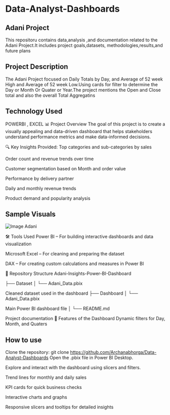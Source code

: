 # Data-Analyst-Dashboards
## Adani Project 

This repositoru contains data,analysis ,and documentation related to the Adani Project.It includes project goals,datasets, methodologies,results,and future plans 

## Project Description 
 
The Adani Project focused on Daily Totals by Day, and Average of 52 week High and Average of 52 week Low.Using cards for filter to determine the Day or Month Or Quater or Year.The project mentions the Open and Close total and also the overall Total Aggregatins 

## Technology Used 
 
 POWERBI ,
 EXCEL
📊 Project Overview
The goal of this project is to create a visually appealing and data-driven dashboard that helps stakeholders understand performance metrics and make data-informed decisions.

🔍 Key Insights Provided:
Top categories and sub-categories by sales

Order count and revenue trends over time

Customer segmentation based on Month  and order value

Performance by delivery partner

Daily and monthly revenue trends

Product demand and popularity analysis
## Sample Visuals 
![Image Adani ](https://github.com/user-attachments/assets/7e4490da-4d11-47fe-a058-a2fa3fd7ee2b)


🛠️ Tools Used
Power BI – For building interactive dashboards and data visualization

Microsoft Excel – For cleaning and preparing the dataset

DAX – For creating custom calculations and measures in Power BI

📂 Repository Structure
Adani-Insights-Power-BI-Dashboard

├── Dataset │ └── Adani_Data.pbix

Cleaned dataset used in the dashboard
├── Dashboard │ └── Adani_Data.pbix

Main Power BI dashboard file
│ └── README.md

Project documentation
📌 Features of the Dashboard
Dynamic filters for Day, Month, and Quaters
## How to use 
Clone the repository: git clone https://github.com/Archanabhorga/Data-Analyst-Dashboards Open the .pbix file in Power BI Desktop.

Explore and interact with the dashboard using slicers and filters.

Trend lines for monthly and daily sales

KPI cards for quick business checks

Interactive charts and graphs

Responsive slicers and tooltips for detailed insights
